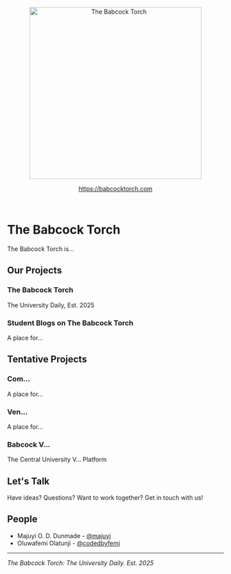 &nbsp;
<p align="center">
  <picture>
    <source media="(prefers-color-scheme: dark)" srcset="../assets/logo/torch_logotype_engravers_old_eng_white.svg">
    <source media="(prefers-color-scheme: light)" srcset="../assets/logo/torch_logotype_big_moore_gold.svg">
    <img alt="The Babcock Torch" src="assets/logo/torch_light.svg" width="400">
  </picture>
</p>

<p align="center">
    <a href="https://babcocktorch.com/">https://babcocktorch.com</a>
</p>

&nbsp;

# The Babcock Torch

The Babcock Torch is...

## Our Projects

### The Babcock Torch
The University Daily, Est. 2025

### Student Blogs on The Babcock Torch
A place for...

## Tentative Projects

### Com...
A place for...

### Ven...
A place for...

### Babcock V...
The Central University V... Platform


## Let's Talk

Have ideas? Questions? Want to work together? Get in touch with us!

## People

- Majuyi O. D. Dunmade - [@majuyi](https://github.com/majuyi)
- Oluwafemi Olatunji - [@codedbyfemi](https://github.com/codedbyfemi)

---

*The Babcock Torch: The University Daily. Est. 2025*
